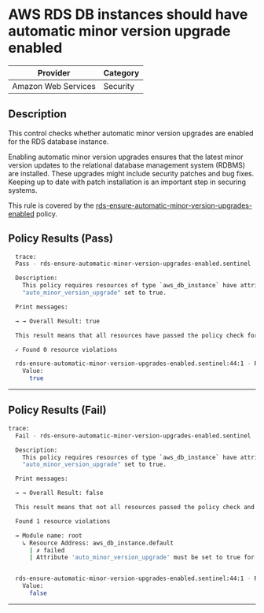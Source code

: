 # AWS RDS DB instances should have automatic minor version upgrade enabled

| Provider            | Category  |
|---------------------|-----------|
| Amazon Web Services | Security  |

## Description

This control checks whether automatic minor version upgrades are enabled for the RDS database instance.

Enabling automatic minor version upgrades ensures that the latest minor version updates to the relational database management system (RDBMS) are installed. These upgrades might include security patches and bug fixes. Keeping up to date with patch installation is an important step in securing systems.


This rule is covered by the [rds-ensure-automatic-minor-version-upgrades-enabled](../../policies/rds-ensure-automatic-minor-version-upgrades-enabled.sentinel) policy.

## Policy Results (Pass)

```bash
  trace:
  Pass - rds-ensure-automatic-minor-version-upgrades-enabled.sentinel

  Description:
    This policy requires resources of type `aws_db_instance` have attribute
    "auto_minor_version_upgrade" set to true.

  Print messages:

  → → Overall Result: true

  This result means that all resources have passed the policy check for the policy rds-ensure-automatic-minor-version-upgrades-enabled.

  ✓ Found 0 resource violations

  rds-ensure-automatic-minor-version-upgrades-enabled.sentinel:44:1 - Rule "main"
    Value:
      true
```

---

## Policy Results (Fail)
```bash
trace:
  Fail - rds-ensure-automatic-minor-version-upgrades-enabled.sentinel

  Description:
    This policy requires resources of type `aws_db_instance` have attribute
    "auto_minor_version_upgrade" set to true.

  Print messages:

  → → Overall Result: false

  This result means that not all resources passed the policy check and the protected behavior is not allowed for the policy rds-ensure-automatic-minor-version-upgrades-enabled.

  Found 1 resource violations

  → Module name: root
    ↳ Resource Address: aws_db_instance.default
      | ✗ failed
      | Attribute 'auto_minor_version_upgrade' must be set to true for 'aws_db_instance' resources. Refer to https://docs.aws.amazon.com/securityhub/latest/userguide/rds-controls.html#rds-13 for more details.


  rds-ensure-automatic-minor-version-upgrades-enabled.sentinel:44:1 - Rule "main"
    Value:
      false
```

---
